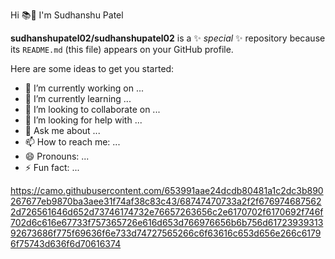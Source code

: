 Hi 📚🤝 I'm Sudhanshu Patel


**sudhanshupatel02/sudhanshupatel02** is a ✨ _special_ ✨ repository because its `README.md` (this file) appears on your GitHub profile.

Here are some ideas to get you started:

- 🔭 I’m currently working on ...
- 🌱 I’m currently learning ...
- 👯 I’m looking to collaborate on ...
- 🤔 I’m looking for help with ...
- 💬 Ask me about ...
- 📫 How to reach me: ...
- 😄 Pronouns: ...
- ⚡ Fun fact: ...

https://camo.githubusercontent.com/653991aae24dcdb80481a1c2dc3b890267677eb9870ba3aee31f74af38c83c43/68747470733a2f2f6769746875622d726561646d652d73746174732e76657263656c2e6170702f6170692f746f702d6c616e67733f757365726e616d653d766976656b6b756d6172393931392673686f775f69636f6e733d74727565266c6f63616c653d656e266c61796f75743d636f6d70616374
